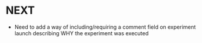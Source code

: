 # NEXT
 
- Need to add a way of including/requiring a comment field on experiment launch
describing WHY the experiment was executed

